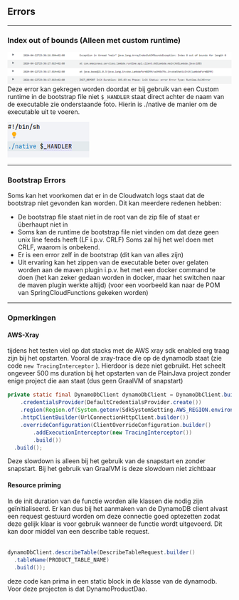 ## Errors

---
### Index out of bounds (Alleen met custom runtime)
![img.png](imgs/cloudwatchIndexOutOfBounds.png)
Deze error kan gekregen worden doordat er bij gebruik van een Custom runtime in de bootstrap file niet `$_HANDLER` 
staat direct achter de naam van de executable zie onderstaande foto. Hierin is ./native de manier om de executable uit te voeren.

![img.png](imgs/bootstrap.png)

---
### Bootstrap Errors
Soms kan het voorkomen dat er in de Cloudwatch logs staat dat de bootstrap niet gevonden kan worden. 
Dit kan meerdere redenen hebben:
- De bootstrap file staat niet in de root van de zip file of staat er überhaupt niet in
- Soms kan de runtime de bootstrap file niet vinden om dat deze geen unix line feeds heeft (LF i.p.v. CRLF) Soms zal hij het wel doen met CRLF, waarom is onbekend.
- Er is een error zelf in de bootstrap (dit kan van alles zijn)
- Uit ervaring kan het zippen van de executable beter over gelaten worden aan de maven plugin i.p.v. het met een docker command te doen (het kan zeker gedaan worden in docker, maar het switchen naar de maven plugin werkte altijd) (voor een voorbeeld kan naar de POM van SpringCloudFunctions gekeken worden)

---
### Opmerkingen

#### AWS-Xray

tijdens het testen viel op dat stacks met de AWS xray sdk enabled erg traag zijn bij het opstarten. 
Vooral de xray-trace die op de dynamodb staat (zie code ``new TracingInterceptor`` ). Hierdoor is deze niet gebruikt. Het scheelt ongeveer 500 ms duration bij het opstarten van de PlainJava project zonder enige project die aan staat (dus geen GraalVM of snapstart)

```java  
private static final DynamoDbClient dynamoDbClient = DynamoDbClient.builder()
    .credentialsProvider(DefaultCredentialsProvider.create())
    .region(Region.of(System.getenv(SdkSystemSetting.AWS_REGION.environmentVariable())))
    .httpClientBuilder(UrlConnectionHttpClient.builder())
    .overrideConfiguration(ClientOverrideConfiguration.builder()
        .addExecutionInterceptor(new TracingInterceptor())
        .build())
  .build();
```
Deze slowdown is alleen bij het gebruik van de snapstart en zonder snapstart. Bij het gebruik van GraalVM is deze slowdown niet zichtbaar


#### Resource priming

In de init duration van de functie worden alle klassen die nodig zijn geïnitialiseerd. Er kan dus bij het aanmaken van de DynamoDB client alvast een request gestuurd worden om deze connectie goed optezetten zodat deze gelijk klaar is voor gebruik wanneer de functie wordt uitgevoerd. Dit kan door middel van een describe table request.
```java

dynamoDbClient.describeTable(DescribeTableRequest.builder()
  .tableName(PRODUCT_TABLE_NAME)
  .build());
```
deze code kan prima in een static block in de klasse van de dynamodb. Voor deze projecten is dat DynamoProductDao.
